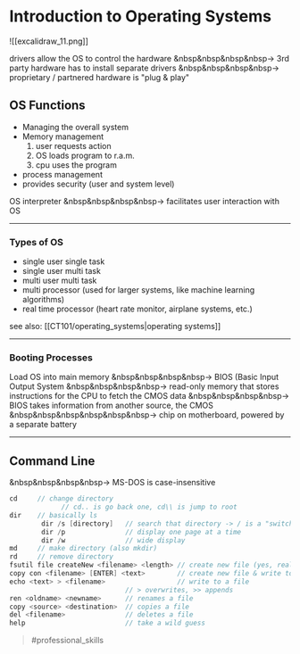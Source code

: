 # Introduction to Operating Systems

![[excalidraw_11.png]]

drivers allow the OS to control the hardware
&nbsp&nbsp&nbsp&nbsp→ 3rd party hardware has to install separate drivers
&nbsp&nbsp&nbsp&nbsp→ proprietary / partnered hardware is "plug & play"

## OS Functions

-   Managing the overall system
-   Memory management
    1.   user requests action
    2.   OS loads program to r.a.m.
    3.   cpu uses the program
-   process management
-   provides security (user and system level)

OS interpreter
&nbsp&nbsp&nbsp&nbsp→ facilitates user interaction with OS

---
### Types of OS
-   single user single task
-   single user multi task
-   multi user multi task
-   multi processor (used for larger systems, like machine learning algorithms)
-   real time processor (heart rate monitor, airplane systems, etc.)


see also: [[CT101/operating_systems|operating systems]]

---
### Booting Processes

Load OS into main memory
&nbsp&nbsp&nbsp&nbsp→ BIOS (Basic Input Output System
&nbsp&nbsp&nbsp&nbsp→ read-only memory that stores instructions for the CPU to fetch the CMOS data
&nbsp&nbsp&nbsp&nbsp→ BIOS takes information from another source, the CMOS
&nbsp&nbsp&nbsp&nbsp&nbsp&nbsp→ chip on motherboard, powered by a separate battery

----
## Command Line
&nbsp&nbsp&nbsp&nbsp→ MS-DOS is case-insensitive

```c
cd     // change directory
			 // cd.. is go back one, cd\\ is jump to root
dir    // basically ls
		dir /s [directory]   // search that directory -> / is a "switch"
		dir /p               // display one page at a time
		dir /w               // wide display
md     // make directory (also mkdir)
rd     // remove directory
fsutil file createNew <filename> <length> // create new file (yes, really)
copy con <filename> [ENTER] <text>        // create new file & write to it
echo <text> > <filename>                  // write to a file
							 // > overwrites, >> appends
ren <oldname> <newname>      // renames a file
copy <source> <destination>  // copies a file
del <filename>               // deletes a file
help                         // take a wild guess
```

> #professional_skills